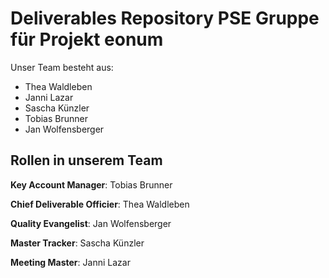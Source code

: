 # Deliverables Repository PSE Gruppe für Projekt eonum

Unser Team besteht aus:
- Thea Waldleben
- Janni Lazar
- Sascha Künzler
- Tobias Brunner
- Jan Wolfensberger

## Rollen in unserem Team

**Key Account Manager**: Tobias Brunner

**Chief Deliverable Officier**: Thea Waldleben

**Quality Evangelist**: Jan Wolfensberger

**Master Tracker**: Sascha Künzler

**Meeting Master**: Janni Lazar
